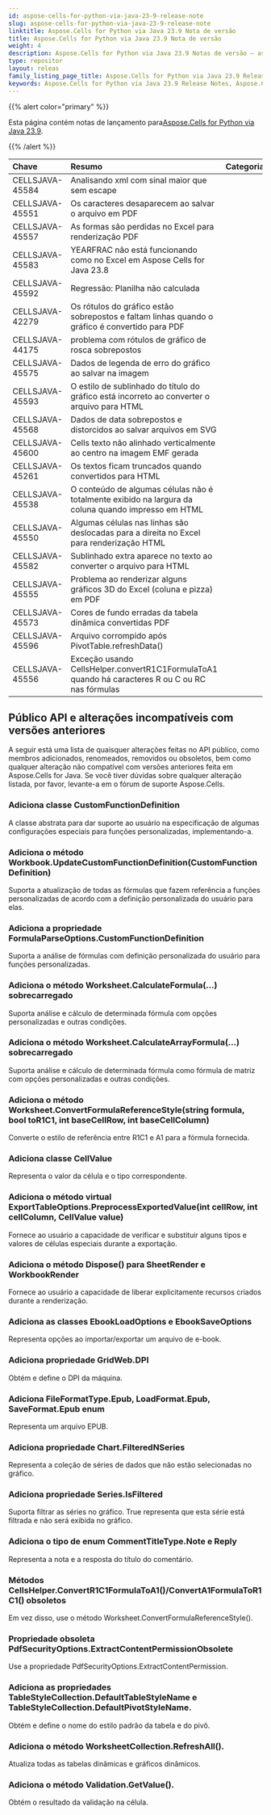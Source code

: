 ```yaml
---
id: aspose-cells-for-python-via-java-23-9-release-note
slug: aspose-cells-for-python-via-java-23-9-release-note
linktitle: Aspose.Cells for Python via Java 23.9 Nota de versão
title: Aspose.Cells for Python via Java 23.9 Nota de versão
weight: 4
description: Aspose.Cells for Python via Java 23.9 Notas de versão – as últimas melhorias, novos recursos e correções
type: repositor
layout: releas
family_listing_page_title: Aspose.Cells for Python via Java 23.9 Release Note
keywords: Aspose.Cells for Python via Java 23.9 Release Notes, Aspose.Cells for Python via Java 23.9 updates and fixe
---
```

{{% alert color="primary" %}}

 Esta página contém notas de lançamento para[Aspose.Cells for Python via Java 23.9](https://releases.aspose.com/cells/python-java/new-releases/aspose.cells-for-python-via-java-23.9/).

{{% /alert %}}

|**Chave**|**Resumo**|**Categoria**|
| :- | :- | :- |
|CELLSJAVA-45584| Analisando xml com sinal maior que sem escape|
|CELLSJAVA-45551|Os caracteres desaparecem ao salvar o arquivo em PDF|
|CELLSJAVA-45557|As formas são perdidas no Excel para renderização PDF|
|CELLSJAVA-45583|YEARFRAC não está funcionando como no Excel em Aspose Cells for Java 23.8|
|CELLSJAVA-45592|Regressão: Planilha não calculada|
|CELLSJAVA-42279|Os rótulos do gráfico estão sobrepostos e faltam linhas quando o gráfico é convertido para PDF|
|CELLSJAVA-44175| problema com rótulos de gráfico de rosca sobrepostos|
|CELLSJAVA-45575|Dados de legenda de erro do gráfico ao salvar na imagem|
|CELLSJAVA-45593|O estilo de sublinhado do título do gráfico está incorreto ao converter o arquivo para HTML|
|CELLSJAVA-45568|Dados de data sobrepostos e distorcidos ao salvar arquivos em SVG|
|CELLSJAVA-45600|Cells texto não alinhado verticalmente ao centro na imagem EMF gerada|
|CELLSJAVA-45261|Os textos ficam truncados quando convertidos para HTML|
|CELLSJAVA-45538| O conteúdo de algumas células não é totalmente exibido na largura da coluna quando impresso em HTML|
|CELLSJAVA-45550|Algumas células nas linhas são deslocadas para a direita no Excel para renderização HTML|
|CELLSJAVA-45582|Sublinhado extra aparece no texto ao converter o arquivo para HTML|
|CELLSJAVA-45555|Problema ao renderizar alguns gráficos 3D do Excel (coluna e pizza) em PDF|
|CELLSJAVA-45573|Cores de fundo erradas da tabela dinâmica convertidas PDF|
|CELLSJAVA-45596|Arquivo corrompido após PivotTable.refreshData()|
|CELLSJAVA-45556|Exceção usando CellsHelper.convertR1C1FormulaToA1 quando há caracteres R ou C ou RC nas fórmulas|

##  **Público API e alterações incompatíveis com versões anteriores**

A seguir está uma lista de quaisquer alterações feitas no API público, como membros adicionados, renomeados, removidos ou obsoletos, bem como qualquer alteração não compatível com versões anteriores feita em Aspose.Cells for Java. Se você tiver dúvidas sobre qualquer alteração listada, por favor, levante-a em o fórum de suporte Aspose.Cells.

###  **Adiciona classe CustomFunctionDefinition**

A classe abstrata para dar suporte ao usuário na especificação de algumas configurações especiais para funções personalizadas, implementando-a.

###  **Adiciona o método Workbook.UpdateCustomFunctionDefinition(CustomFunctionDefinition)**

Suporta a atualização de todas as fórmulas que fazem referência a funções personalizadas de acordo com a definição personalizada do usuário para elas.

###  **Adiciona a propriedade FormulaParseOptions.CustomFunctionDefinition**

Suporta a análise de fórmulas com definição personalizada do usuário para funções personalizadas.

###  **Adiciona o método Worksheet.CalculateFormula(...) sobrecarregado**

Suporta análise e cálculo de determinada fórmula com opções personalizadas e outras condições.

###  **Adiciona o método Worksheet.CalculateArrayFormula(...) sobrecarregado**

Suporta análise e cálculo de determinada fórmula como fórmula de matriz com opções personalizadas e outras condições.

###  **Adiciona o método Worksheet.ConvertFormulaReferenceStyle(string formula, bool toR1C1, int baseCellRow, int baseCellColumn)**

Converte o estilo de referência entre R1C1 e A1 para a fórmula fornecida.

###  **Adiciona classe CellValue**

Representa o valor da célula e o tipo correspondente.

###  **Adiciona o método virtual ExportTableOptions.PreprocessExportedValue(int cellRow, int cellColumn, CellValue value)**

Fornece ao usuário a capacidade de verificar e substituir alguns tipos e valores de células especiais durante a exportação.

###  **Adiciona o método Dispose() para SheetRender e WorkbookRender**

Fornece ao usuário a capacidade de liberar explicitamente recursos criados durante a renderização.

###  **Adiciona as classes EbookLoadOptions e EbookSaveOptions**

Representa opções ao importar/exportar um arquivo de e-book.

###  **Adiciona propriedade GridWeb.DPI**

Obtém e define o DPI da máquina.

###  **Adiciona FileFormatType.Epub, LoadFormat.Epub, SaveFormat.Epub enum**

Representa um arquivo EPUB.

###  **Adiciona propriedade Chart.FilteredNSeries**

Representa a coleção de séries de dados que não estão selecionadas no gráfico.

###  **Adiciona propriedade Series.IsFiltered**

Suporta filtrar as séries no gráfico. True representa que esta série está filtrada e não será exibida no gráfico.

###  **Adiciona o tipo de enum CommentTitleType.Note e Reply**

Representa a nota e a resposta do título do comentário.

###  **Métodos CellsHelper.ConvertR1C1FormulaToA1()/ConvertA1FormulaToR1C1() obsoletos**

Em vez disso, use o método Worksheet.ConvertFormulaReferenceStyle().

###  **Propriedade obsoleta PdfSecurityOptions.ExtractContentPermissionObsolete**

Use a propriedade PdfSecurityOptions.ExtractContentPermission.

###  **Adiciona as propriedades TableStyleCollection.DefaultTableStyleName e TableStyleCollection.DefaultPivotStyleName.**

Obtém e define o nome do estilo padrão da tabela e do pivô.

###  **Adiciona o método WorksheetCollection.RefreshAll().**

Atualiza todas as tabelas dinâmicas e gráficos dinâmicos.

###  **Adiciona o método Validation.GetValue().**

Obtém o resultado da validação na célula.
